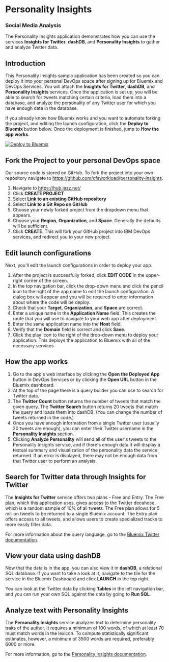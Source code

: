# Personality Insights

### Social Media Analysis

The Personality Insights application demonstrates how you can use the services **Insights for Twitter**, **dashDB**, and **Personality Insights** to gather and analyze Twitter data.

## Introduction

This Personality Insights sample application has been created so you can deploy it into your personal DevOps space after signing up for Bluemix and DevOps Services. You will
attach the **Insights for Twitter**, **dashDB**, and **Personality Insights** services.
Once the application is set up, you will be able to search for tweets matching certain criteria, load them into a database, and analyze the personality of any Twitter user
for which you have enough data in the database.

If you already know how Bluemix works and you want to automate forking the project, and editing the launch configuration, click the **Deploy to Bluemix** button below. Once the deployment is finished, jump to **How the app works**.

[![Deploy to Bluemix](https://bluemix.net/deploy/button.png)](https://bluemix.net/deploy?repository=https://github.com/cfsworkload/personality-insights.git)

## Fork the Project to your personal DevOps space

Our source code is stored on GitHub. To fork the project into your own repository navigate to https://github.com/cfsworkload/personality-insights.

1. Navigate to https://hub.jazz.net/
2. Click **CREATE PROJECT**
3. Select **Link to an existing GitHub repository**
4. Select **Link to a Git Repo on GitHub**
5. Choose your newly forked project from the dropdown menu that appears.
6. Choose your **Region**, **Organization**, and **Space**.  Generally the defaults will be sufficient.
7. Click **CREATE**. This will fork your GitHub project into IBM DevOps services, and redirect you to your new project.

## Edit launch configurations

Next, you'll edit the launch configurations in order to deploy your app.

1. After the project is successfully forked, click **EDIT CODE** in the upper-right corner of the screen.
2. In the top navigation bar, click the drop-down menu and click the pencil icon to the right of the app name to edit the launch configuration. A dialog box will appear
and you will be required to enter information about where the code will be deploy.
3. Check that your **Target**, **Organization**, and **Space** are correct.
4. Enter a unique name in the **Application Name** field. This creates the route that you will use to navigate to your web app after deployment.
5. Enter the same application name into the **Host** field.
6. Verify that the **Domain** field is correct and click **Save**.
7. Click the play icon to the right of the drop-down menu to deploy your application. This deploys the application to Bluemix with all of the necessary services.

## How the app works

1. Go to the app's web interface by clicking the **Open the Deployed App** button in DevOps Services or by clicking the **Open URL** button in the Bluemix dashboard.
2. At the top of the page there is a query builder you can use to search for Twitter data.
3. The **Twitter Count** button returns the number of tweets that match the given query. The **Twitter Search** button returns 20 tweets that match the query and loads them
into dashDB. (You can change the number of tweets returned in the code.)
4. Once you have enough information from a single Twitter user (usually 20 tweets are enough), you can enter their Twitter username in the **Personality Insights** section.
5. Clicking **Analyze Personality** will send all of the user's tweets to the Personality Insights service, and if there's enough data it will display a textual summary and visualization of the personality data the service returned. If an error is displayed, there may not be enough data from that Twitter user to perform an analysis.

## Search for Twitter data through Insights for Twitter

The **Insights for Twitter** service offers two plans - Free and Entry. The Free plan,
which this application uses, gives access to the Twitter decahose, which is a random sample
of 10% of all tweets. The Free plan allows for 5 million tweets to be returned to a
single Bluemix account. The Entry plan offers access to all tweets, and allows users to
create specialized tracks to more easily filter data.

For more information about the query language, go to the
[Bluemix Twitter documentation](https://www.ng.bluemix.net/docs/services/Twitter/index.html#query_lang).

## View your data using dashDB

Now that the data is in the app, you can also view it in **dashDB**, a relational SQL
database. If you want to take a look at it, navigate to the tile for the service in the
Bluemix Dashboard and click **LAUNCH** in the top right.

You can look at the Twitter data by clicking **Tables** in the left navigation bar,
and you can run your own SQL against the data by going to **Run SQL**.

## Analyze text with Personality Insights

The **Personality Insights** service analyzes text to determine personality traits of
the author. It requires a minimum of 100 words, of which at least 70 must match words in
the lexicon. To compute statistically significant estimates, however, a minimum of 3500
words are required, preferably 6000 or more.

For more information, go to the [Personality Insights documentation](http://www.ibm.com/smarterplanet/us/en/ibmwatson/developercloud/doc/personality-insights/).
